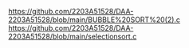 https://github.com/2203A51528/DAA-2203A51528/blob/main/BUBBLE%20SORT%20(2).c
https://github.com/2203A51528/DAA-2203A51528/blob/main/selectionsort.c
